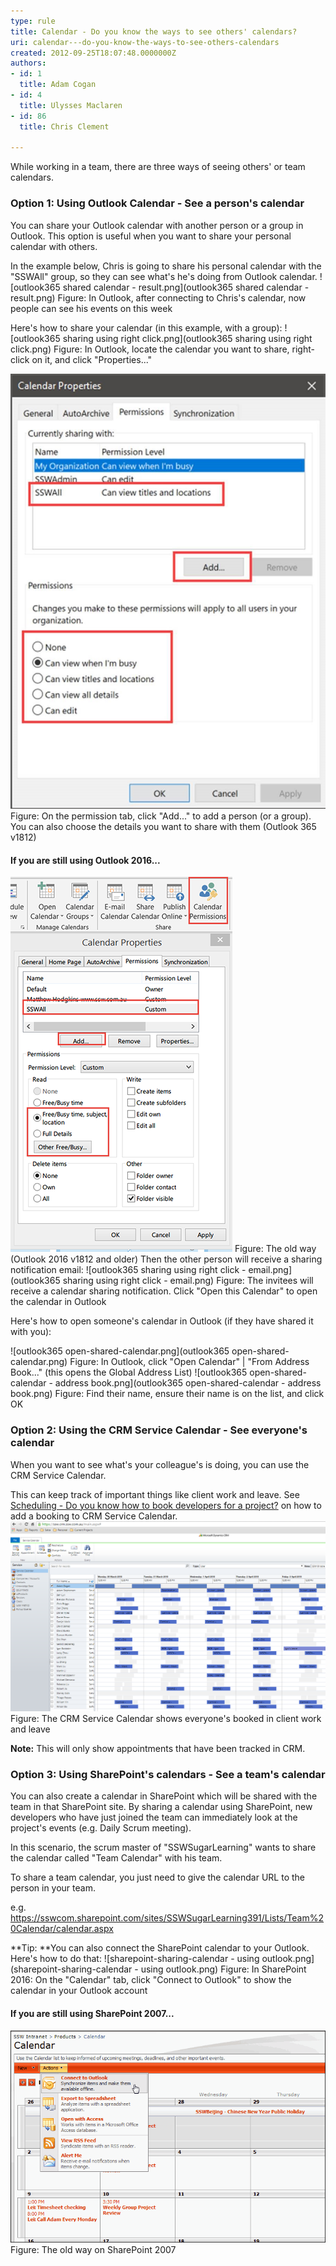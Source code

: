 ```yaml
---
type: rule
title: Calendar - Do you know the ways to see others' calendars?
uri: calendar---do-you-know-the-ways-to-see-others-calendars
created: 2012-09-25T18:07:48.0000000Z
authors:
- id: 1
  title: Adam Cogan
- id: 4
  title: Ulysses Maclaren
- id: 86
  title: Chris Clement

---
```


 
​While working in a team, there are three ways of seeing others' or team calendars.​
 
### Option 1: Using Outlook Calendar - See a person's calendar


You can share your Outlook calendar with another person or a group in Outlook. This option is useful when you want to share your personal calendar with others.

In the example below, Chris is going to share his personal calendar with the "SSWAll" group, so they can see what's he's doing from Outlook calendar.
 ![outlook365 shared calendar - result.png](outlook365 shared calendar - result.png) Figure: In Outlook, after connecting to Chris's calendar, now people can see his events on this week 

Here's how to share your calendar (in this example, with a group):
 ![outlook365 sharing using right click.png](outlook365 sharing using right click.png) Figure: In Outlook, locate the calendar you want to share, right-click on it, and click "Properties..."


 ![Image of calendar sharing on Outlook 365 (v1812 and newer)](outlook365.jpg) Figure: On the permission tab, click "Add..." to add a person (or a group). You can also choose the details you want to share with them (Outlook 365 v1812)





#### If you are still using Outlook 2016...

 ![Image of calendar sharing on Outlook non-365](option1-outlook-calendar.png) Figure: The old way (Outlook 2016 v1812 and older)
 Then the other person will receive a sharing notification email:
 ![outlook365 sharing using right click - email.png](outlook365 sharing using right click - email.png) Figure: The invitees will receive a calendar sharing notification. Click "Open this Calendar" to open the calendar in Outlook

Here's how to open someone's calendar in  Outlook (if they have shared it ​with you):

 ![outlook365 open-shared-calendar.png](outlook365 open-shared-calendar.png) Figure: In Outlook, click "Open Calendar" | "From Address Book..." (this opens the Global Address List)
 ![outlook365 open-shared-calendar - address book.png](outlook365 open-shared-calendar - address book.png) Figure: Find their name, ensure their name is on the list, and click OK


### Option 2: Using the CRM Service Calendar - See everyone's calendar


When you want to see what's your colleague's is doing, you can use the CRM Service Calendar.

This can keep track of important things like client work and leave. See [Scheduling - Do you know how to book developers for a project?](/_layouts/15/FIXUPREDIRECT.ASPX?WebId=3dfc0e07-e23a-4cbb-aac2-e778b71166a2&TermSetId=07da3ddf-0924-4cd2-a6d4-a4809ae20160&TermId=d51b4fd0-dc73-4e51-a6fd-e2354b6add89) on how to add a booking to CRM Service Calendar.
 ![ServiceCalendar.png](ServiceCalendar.png) Figure: The CRM Service Calendar shows everyone's booked in client work and leave



**Note:** This will only show appointments that have been tracked in CRM.

### Option 3: Using SharePoint's calendars - See a team's calendar


You can also create a calendar in SharePoint which will be shared with the team in that SharePoint site. By sharing a calendar using SharePoint, new developers who have just joined the team can immediately look at the project's events (e.g. Daily Scrum meeting).

In this scenario, the scrum master of "SSWSugarLearning" wants to share the calendar called "Team Calendar" with his team.

To share a team calendar, you just need to give the calendar URL to the person in your team.

e.g. https://sswcom.sharepoint.com/sites/SSWSugarLearning391/Lists/Team%20Calendar/calendar.aspx



**Tip: **You can also connect the SharePoint calendar to your Outlook. Here's how to do that:
 ![sharepoint-sharing-calendar - using outlook.png](sharepoint-sharing-calendar - using outlook.png) Figure: In SharePoint 2016: On the "Calendar" tab, click "Connect to Outlook" to show the calendar in your Outlook account

#### If you are still using SharePoint 2007...

 ![Sync calendar between Outlook and SharePoint 2007](Team_ShareCalendar_SharePoint.GIF) 
Figure: The old way on SharePoint 2007
​​​​



